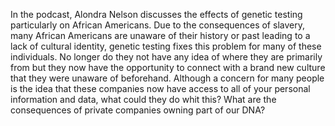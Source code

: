 In the podcast, Alondra Nelson discusses the effects of genetic testing particularly on African Americans. Due to the consequences of slavery, many African Americans are unaware of their history or past leading to a lack of cultural identity, genetic testing fixes this problem for many of these individuals. No longer do they not have any idea of where they are primarily from but they now have the opportunity to connect with a brand new culture that they were unaware of beforehand. Although a concern for many people is the idea that these companies now have access to all of your personal information and data, what could they do whit this? What are the consequences of private companies owning part of our DNA?
